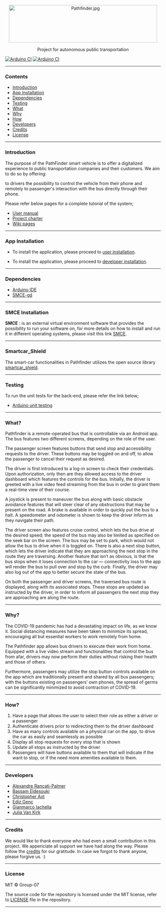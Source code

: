 
<p align="center"><img src="https://i.postimg.cc/tRKJ5w9C/Pathfinder.jpg" alt="Pathfinder.jpg" width="480" height="121"></p>
<p align="center">Project for autonomous public transportation</p>

[![Arduino CI](https://github.com/DIT112-V21/group-07/actions/workflows/Arduino-Build&Test.yml/badge.svg?branch=master&event=push)](https://github.com/DIT112-V21/group-07/actions/workflows/Arduino-Build&Test.yml)
[![Arduino CI](https://github.com/DIT112-V21/group-07/actions/workflows/Arduino-Build&Test.yml/badge.svg?branch=master&event=pull_request)](https://github.com/DIT112-V21/group-07/actions/workflows/Arduino-Build&Test.yml)

***

### Contents
- [Introduction](#introduction)
- [App Installation](#app-installation)
- [Dependencies](#dependencies)
- [Testing](#testing)
- [What](#what?)
- [Why](#why?)
- [How](#howt?)
- [Developers](#developers)
- [Credits](#credits)
- [License](#license)

***

### Introduction
The purpose of the PathFinder smart vehicle is to offer a digitalized experience to public transportation companies and their customers. We aim to do so by offering:

to drivers the possibility to control the vehicle from their phone and remotely
to passenger's interaction with the bus directly through their phone.

Please refer below pages  for a complete tutorial of the system; 
- [User manual](https://github.com/DIT112-V21/group-07/wiki/User-Manual)
- [Project charter](https://github.com/DIT112-V21/group-07/wiki/Project-Charter)
- [Wiki pages](https://github.com/DIT112-V21/group-07/wiki/Pathfinder's-Wiki#welcome-to-the-pathfinders-wiki)

***

### App Installation

- To install the application, please proceed to [user installation](https://github.com/DIT112-V21/group-07/wiki/User-installation-&-setup-guidance).

- To install the application, please proceed to [developer installation](https://github.com/DIT112-V21/group-07/wiki/Developer-Installation).

***

### Dependencies

- [Arduino IDE](https://www.arduino.cc/en/software)
- [SMCE-gd](https://github.com/ItJustWorksTM/smce-gd)

***

### SMCE Installation
**SMCE** : is an external virtual environment software that provides the possibility to run your software on, for more details on how to install and run it in different operating systems, please visit this link [SMCE](https://github.com/ItJustWorksTM/smce-gd/wiki).

***

### Smartcar_Shield

The smart-car functionalities in Pathfinder utilizes the open source library [smartcar_shield](https://github.com/platisd/smartcar_shield).

***

### Testing

To run the unit tests for the back-end, please refer the link below;
 - [Arduino unit testing](https://github.com/DIT112-V21/group-07/wiki/Guidance-for-unit-testing)

***

### What?
Pathfinder is a remote-operated bus that is controllable via an Android app. The bus features two different screens, depending on the role of the user. 

The passenger screen features buttons that send stop and accessibility requests to the driver. These buttons may be toggled on and off, to allow the passenger to cancel their request as desired.

The driver is first introduced to a log-in screen to check their credentials.  Upon authorization, only then are they allowed access to the driver dashboard which features the controls for the bus. Initially, the driver is greeted with a live video feed streaming from the bus in order to grant them a real-time view of their course. 

A joystick is present to maneuver the bus along with basic obstacle avoidance features that will steer clear of any obstructions that may be present on the road. A brake is available in order to quickly put the bus to a halt. A speedometer and odometer is shown to keep the driver inform as they navigate their path. 

The driver screen also features cruise control, which lets the bus drive at the desired speed; the speed of the bus may also be limited as specified on the seek bar on the screen. The bus may be set to park, which would not allow the bus to drive when it is toggled on. There is also a next stop button, which lets the driver indicate that they are approaching the next stop in the route they are traversing. Another feature that isn’t as obvious, is that the bus stops when it loses connection to the car — connectivity loss to the app will render the bus to pull over and stop by the curb. Finally, the driver may also log out of the app to better secure the state of the bus. 

On both the passenger and driver screens, the traversed bus route is displayed, along with its associated stops. These stops are updated as instructed by the driver, in order to inform all passengers the next stop they are approaching are along the route.

***

### Why?
The COVID-19 pandemic has had a devastating impact on life, as we know it.  Social distancing measures have been taken to minimize its spread, encouraging all but essential workers to work remotely from home.  

The Pathfinder app allows bus drivers to execute their work from home. Equipped with a live video stream and functionalities that control the bus from afar, drivers may now perform their duties without risking their health and those of others.  

Furthermore, passengers may utilize the stop button controls available on the app which are traditionally present and shared by all bus passengers; with the buttons existing on passengers’ own phones, the spread of germs can be significantly minimized to avoid contraction of COVID-19.

***

### How?
1. Have a page that allows the user to select their role as either a driver or a passenger
2. Authenticate drivers prior to redirecting them to the driver dashboard
3. Have as many controls available on a physical car on the app, to drive the car as easily and seamlessly as possible
4. Display all stop requests for every stop that is shown
5. Update all stops as instructed by the driver
6. Passengers will have buttons available to them that will indicate if the want to stop, or if the need more amenities available to them.

***
### Developers
* [Alexandre Rancati-Palmer](https://github.com/alrapal)
* [Bassam Eldesouki](https://github.com/bassamEldesouki)
* [Christopher Axt](https://github.com/gusaxtcha)
* [Ediz Genc](https://github.com/edizgenc2021)
* [Gianmarco Iachella](https://github.com/iachella)
* [Julia Van Kirk](https://github.com/juliavankirk)

***

### Credits
We would like to thank everyone who had even a small contribution in this project. We appericiate all support we have had along the way. 
Please follow the [credits](https://github.com/DIT112-V21/group-07/wiki/Credits) for our gratitude. In case we forgot to thank anyone, please forgive us. :)

***

### License
MIT © Group-07

The source code for the repository is licensed under the MIT license, refer to [LICENSE](https://github.com/DIT112-V21/group-07/wiki/License) file in the repository.

***